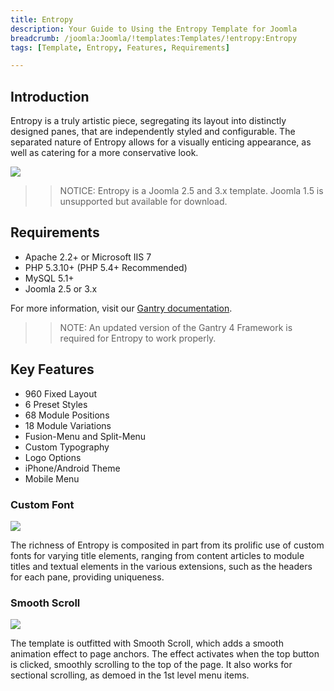 ```yaml
---
title: Entropy
description: Your Guide to Using the Entropy Template for Joomla
breadcrumb: /joomla:Joomla/!templates:Templates/!entropy:Entropy
tags: [Template, Entropy, Features, Requirements]

---
```


Introduction
-----

Entropy is a truly artistic piece, segregating its layout into distinctly designed panes, that are independently styled and configurable. The separated nature of Entropy allows for a visually enticing appearance, as well as catering for a more conservative look.

![][theme]

>> NOTICE: Entropy is a Joomla 2.5 and 3.x template. Joomla 1.5 is unsupported but available for download.

Requirements
-----

* Apache 2.2+ or Microsoft IIS 7
* PHP 5.3.10+ (PHP 5.4+ Recommended)
* MySQL 5.1+
* Joomla 2.5 or 3.x

For more information, visit our [Gantry documentation][gantry].

>> NOTE: An updated version of the Gantry 4 Framework is required for Entropy to work properly.

Key Features
-----

* 960 Fixed Layout  
* 6 Preset Styles  
* 68 Module Positions  
* 18 Module Variations  
* Fusion-Menu and Split-Menu  
* Custom Typography  
* Logo Options  
* iPhone/Android Theme  
* Mobile Menu

### Custom Font

![][customfont]

The richness of Entropy is composited in part from its prolific use of custom fonts for varying title elements, ranging from content articles to module titles and textual elements in the various extensions, such as the headers for each pane, providing uniqueness.

### Smooth Scroll

![][scrolling]

The template is outfitted with Smooth Scroll, which adds a smooth animation effect to page anchors. The effect activates when the top button is clicked, smoothly scrolling to the top of the page. It also works for sectional scrolling, as demoed in the 1st level menu items.

[gantry]: http://gantry.org
[theme]: assets/entropy.jpeg
[customfont]: assets/customfont.jpg
[scrolling]: assets/scrolling.jpg
[fusion]: assets/fusion.jpg

